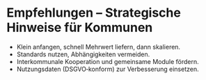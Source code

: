 # Empfehlungen – Strategische Hinweise für Kommunen

- Klein anfangen, schnell Mehrwert liefern, dann skalieren.
- Standards nutzen, Abhängigkeiten vermeiden.
- Interkommunale Kooperation und gemeinsame Module fördern.
- Nutzungsdaten (DSGVO‑konform) zur Verbesserung einsetzen.
